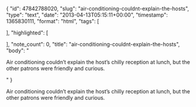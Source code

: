 {
  "id": 47842788020,
  "slug": "air-conditioning-couldnt-explain-the-hosts",
  "type": "text",
  "date": "2013-04-13T05:15:11+00:00",
  "timestamp": 1365830111,
  "format": "html",
  "tags": [

  ],
  "highlighted": [

  ],
  "note_count": 0,
  "title": "air-conditioning-couldnt-explain-the-hosts",
  "body": "<p>Air conditioning couldn&rsquo;t explain the host&rsquo;s chilly reception at lunch, but the other patrons were friendly and curious.</p>"
}

<p>Air conditioning couldn&rsquo;t explain the host&rsquo;s chilly reception at lunch, but the other patrons were friendly and curious.</p>